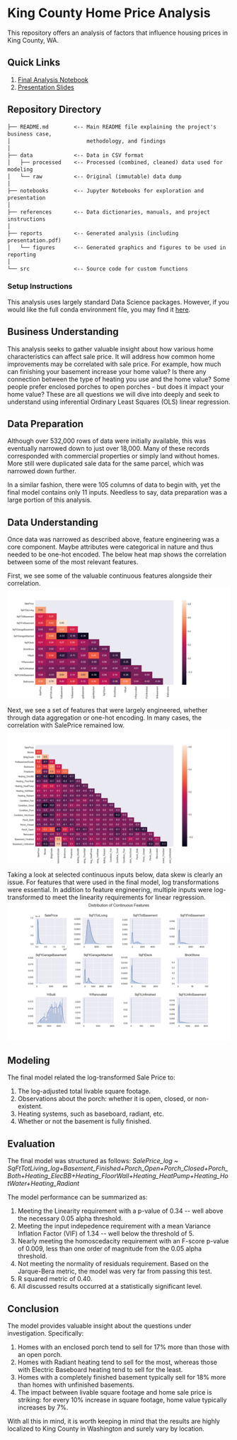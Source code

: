 # King County Home Price Analysis
This repository offers an analysis of factors that influence housing prices in King County, WA.


## Quick Links
1. [Final Analysis Notebook](notebooks/report/final_notebook.ipynb)
2. [Presentation Slides](reports/presentation.pdf)



## Repository Directory

```
├── README.md        <-- Main README file explaining the project's business case,
│                        methodology, and findings
│
├── data             <-- Data in CSV format
│   ├── processed    <-- Processed (combined, cleaned) data used for modeling
│   └── raw          <-- Original (immutable) data dump
│
├── notebooks        <-- Jupyter Notebooks for exploration and presentation
│
├── references       <-- Data dictionaries, manuals, and project instructions
│
├── reports          <-- Generated analysis (including presentation.pdf)
│   └── figures      <-- Generated graphics and figures to be used in reporting
│
└── src              <-- Source code for custom functions

```


### Setup Instructions
This analysis uses largely standard Data Science packages. However, if you would like the full conda environment file, you may find it [here](src/linreg-env.yml).


## Business Understanding
This analysis seeks to gather valuable insight about how various home characteristics can affect sale price. It will address how common home improvements may be correlated with sale price. For example, how much can finishing your basement increase your home value? Is there any connection between the type of heating you use and the home value? Some people prefer enclosed porches to open porches - but does it impact your home value? These are all questions we will dive into deeply and seek to understand using inferential Ordinary Least Squares (OLS) linear regression.



## Data Preparation
Although over 532,000 rows of data were initially available, this was eventually narrowed down to just over 18,000. Many of these records corresponded with commercial properties or simply land without homes. More still were duplicated sale data for the same parcel, which was narrowed down further.

In a similar fashion, there were 105 columns of data to begin with, yet the final model contains only 11 inputs. Needless to say, data preparation was a large portion of this analysis.


## Data Understanding
Once data was narrowed as described above, feature engineering was a core component. Maybe attributes were categorical in nature and thus needed to be one-hot encoded. The below heat map shows the correlation between some of the most relevant features.

First, we see some of the valuable continuous features alongside their correlation.![correlations_continuous](./report/figures/correlations_continuous.png)


Next, we see a set of features that were largely engineered, whether through data aggregation or one-hot encoding. In many cases, the correlation with SalePrice remained low. ![correlations_continuous](./report/figures/correlations_discrete.png)

Taking a look at selected continuous inputs below, data skew is clearly an issue. For features that were used in the final model, log transformations were essential. In addition to feature engineering, multiple inputs were log-transformed to meet the linearity requirements for linear regression. ![distribution_image](./report/figures/Distribution_of_Continuous_Features.png)




## Modeling
The final model related the log-transformed Sale Price to:
1. The log-adjusted total livable square footage.
2. Observations about the porch: whether it is open, closed, or non-existent.
3. Heating systems, such as baseboard, radiant, etc.
4. Whether or not the basement is fully finished.


## Evaluation
The final model was structured as follows: *SalePrice_log ~ SqFtTotLiving_log+Basement_Finished+Porch_Open+Porch_Closed+Porch_Both+Heating_ElecBB+Heating_FloorWall+Heating_HeatPump+Heating_HotWater+Heating_Radiant*

The model performance can be summarized as:
1. Meeting the Linearity requirement with a p-value of 0.34 -- well above the necessary 0.05 alpha threshold.
2. Meeting the input indepedence requirement with a mean Variance Inflation Factor (VIF) of 1.34 -- well below the threshold of 5.
3. Nearly meeting the homoscedacity requirement with an F-score p-value of 0.009, less than one order of magnitude from the 0.05 alpha threshold.
4. Not meeting the normality of residuals requirement. Based on the Jarque-Bera metric, the model was very far from passing this test.
5. R squared metric of 0.40.
6. All discussed results occurred at a statistically significant level.


## Conclusion
The model provides valuable insight about the questions under investigation. Specifically:
1. Homes with an enclosed porch tend to sell for 17% more than those with an open porch.
2. Homes with Radiant heating tend to sell for the most, whereas those with Electric Baseboard heating tend to sell for the least.
3. Homes with a completely finished basement typically sell for 18% more than homes with unfinished basements.
4. The impact between livable square footage and home sale price is striking: for every 10% increase in square footage, home value typically increases by 7%.

With all this in mind, it is worth keeping in mind that the results are highly localized to King County in Washington and surely vary by location.
